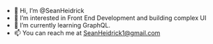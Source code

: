 - 👋 Hi, I’m @SeanHeidrick
- 👀 I’m interested in Front End Development and building complex UI
- 🌱 I’m currently learning GraphQL.
- 📫 You can reach me at SeanHeidrick1@gmail.com

